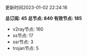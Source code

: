 更新时间2023-01-02 22:24:16

**总订阅: 45**
**总节点: 840**
**有效节点: 185**
- v2ray节点: 160
- ss节点: 17
- ssr节点: 3
- trojan节点: 5
